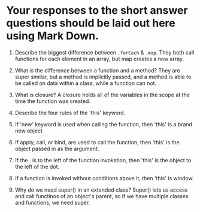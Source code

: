 # Your responses to the short answer questions should be laid out here using Mark Down.
1. Describe the biggest difference between `.forEach` & `.map`.
They both call functions for each element in an array, but map creates a new array.

2. What is the difference between a function and a method?
They are super similar, but a method is implicitly passed, and a method is able to be called on data within a class, while a function can not. 

3. What is closure?
A closure holds all of the variables in the scope at the time the function was created.

4. Describe the four rules of the 'this' keyword.
1. If 'new' keyword is used when calling the function, then 'this' is a brand new object
2. If apply, call, or bind, are used to call the function, then 'this' is the object passed in as the argument.
3. If the . is to the left of the function invokation, then 'this' is the object to the left of the dot. 
4. If a function is invoked without conditions above it, then 'this' is window. 

5. Why do we need super() in an extended class?
Super() lets us access and call functinos of an object's parent, so if we have multiple classes and functions, we need super. 